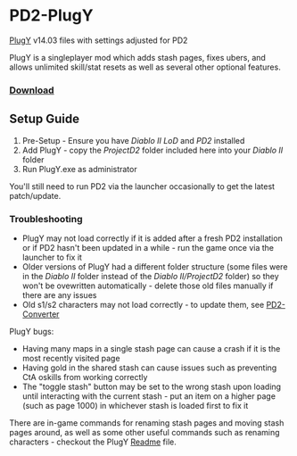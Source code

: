 # PD2-PlugY
[PlugY](http://plugy.free.fr/) v14.03 files with settings adjusted for PD2

PlugY is a singleplayer mod which adds stash pages, fixes ubers, and allows unlimited skill/stat resets as well as several other optional features.

### [Download](https://github.com/BetweenWalls/PD2-PlugY/archive/main.zip)

## Setup Guide
1. Pre-Setup - Ensure you have *Diablo II LoD* and *PD2* installed
3. Add PlugY - copy the *ProjectD2* folder included here into your *Diablo II* folder
3. Run PlugY.exe as administrator

You'll still need to run PD2 via the launcher occasionally to get the latest patch/update.

### Troubleshooting
* PlugY may not load correctly if it is added after a fresh PD2 installation or if PD2 hasn't been updated in a while - run the game once via the launcher to fix it
* Older versions of PlugY had a different folder structure (some files were in the *Diablo II* folder instead of the *Diablo II/ProjectD2* folder) so they won't be ovewritten automatically - delete those old files manually if there are any issues
* Old s1/s2 characters may not load correctly - to update them, see [PD2-Converter](https://github.com/BetweenWalls/PD2-Converter#simple-characterstash-converter-for-pd2)

PlugY bugs:
* Having many maps in a single stash page can cause a crash if it is the most recently visited page
* Having gold in the shared stash can cause issues such as preventing CtA oskills from working correctly
* The "toggle stash" button may be set to the wrong stash upon loading until interacting with the current stash - put an item on a higher page (such as page 1000) in whichever stash is loaded first to fix it

There are in-game commands for renaming stash pages and moving stash pages around, as well as some other useful commands such as renaming characters - checkout the PlugY [Readme](https://raw.githubusercontent.com/BetweenWalls/PD2-PlugY/main/ProjectD2/PlugY_The_Survival_Kit_-_Readme.txt) file.
